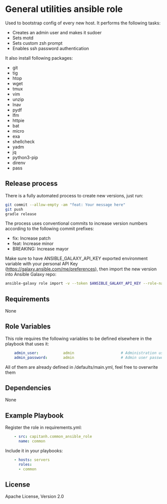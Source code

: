 General utilities ansible role
=========
Used to bootstrap config of every new host. It performs the following tasks:

* Creates an admin user and makes it sudoer
* Sets motd
* Sets custom zsh prompt
* Enables ssh password authentication

It also install following packages:

* git
* tig
* htop
* wget
* tmux
* vim
* unzip
* lnav
* pydf
* lfm
* httpie
* bat
* micro
* exa
* shellcheck
* yadm
* jq
* python3-pip
* direnv
* pass

Release process
------------
There is a fully automated process to create new versions, just run:
```bash
git commit --allow-empty -am "feat: Your message here"
git push
gradle release
```
The process uses conventional commits to increase version numbers according to the following commit prefixes:
* fix: Increase patch
* feat: Increase minor
* BREAKING: Increase mayor

Make sure to have ANSIBLE_GALAXY_API_KEY exported environment variable with your personal API Key (https://galaxy.ansible.com/me/preferences), then import the new version into Ansible Galaxy repo:
```bash
ansible-galaxy role import -v --token $ANSIBLE_GALAXY_API_KEY --role-name capitanh.common_ansible_role capitanh common-ansible-role
```

Requirements
------------
None

Role Variables
--------------
This role requires the following variables to be defined elsewhere in the playbook that uses it:
```yaml
    admin_user:           admin                     # Administration user for all hosts
    admin_password:       admin                     # Admin user password
```
All of them are already defined in /defaults/main.yml, feel free to overwrite them

Dependencies
------------
None

Example Playbook
----------------
Register the role in requirements.yml:
```yaml
    - src: capitanh.common_ansible_role
      name: common
```
Include it in your playbooks:
```yaml
    - hosts: servers
      roles:
      - common
```
License
-------
Apache License, Version 2.0

